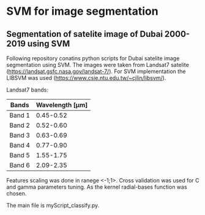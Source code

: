# SVM for image segmentation  
## Segmentation of satelite image of Dubai 2000-2019 using SVM
Following repository conatins python scripts for Dubai satelite image segmentation using SVM. The images were taken from Landsat7 satelite
(https://landsat.gsfc.nasa.gov/landsat-7/). For SVM implementation the LIBSVM was used (https://www.csie.ntu.edu.tw/~cjlin/libsvm/).  

Landsat7 bands:  

|  Bands  | Wavelength [μm] |
| ------------- | ------------- |
| Band 1  | 0.45-0.52  |
| Band 2  |  0.52-0.60  |
| Band 3  | 0.63-0.69  |
| Band 4  |  0.77-0.90  |
| Band 5  | 1.55-1.75 |
| Band 6  |  2.09-2.35  |  

Features scaling was done in ranege <-1;1>. Cross validation was used for C and gamma parameters tuning. As the kernel radial-bases 
function was chosen.
  
The main file is myScript_classify.py.
